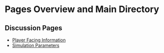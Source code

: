 # Pages Overview and Main Directory

## Discussion Pages

- [Player Facing Information](/docs/pages/playerFacingInfo.md)
- [Simulation Parameters](/docs/pages/simulationParameters.md)
